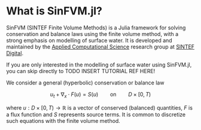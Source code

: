 # What is SinFVM.jl?

SinFVM (SINTEF Finite Volume Methods) is a Julia framework for solving conservation and balance laws using the finite volume method, with a strong emphasis on modelling of surface water. It is developed and maintained by the
[Applied Computational Science](https://www.sintef.no/en/digital/departments-new/department-of-mathematics-and-cybernetics/research-group-applied-computational-science/)
research group at [SINTEF Digital](https://www.sintef.no/en/digital/).

If you are only interested in the modelling of surface water using SinFVM.jl, you can skip directly to TODO INSERT TUTORIAL REF HERE!

We consider a general (hyperbolic) conservation or balance law

$$u_t + \nabla_x \cdot F(u) = S(u)\qquad \text{on}\qquad D\times [0, T)$$

where $u:D\times[0,T)\to\mathbb{R}$ is a vector of conserved (balanced) quantities, $F$ is a flux function and $S$ represents source terms. It is common to discretize such equations with the finite volume method. 

